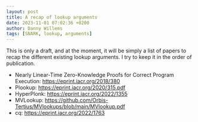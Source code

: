 ```yaml
---
layout: post
title: A recap of lookup arguments
date: 2023-11-01 07:02:36 +0200
author: Danny Willems
tags: [SNARK, lookup, arguments]
---
```


This is only a draft, and at the moment, it will be simply a list of papers to
recap the different existing lookup arguments. I try to keep it in the order of
publication.

- Nearly Linear-Time Zero-Knowledge Proofs for Correct Program Execution: https://eprint.iacr.org/2018/380
- Plookup: https://eprint.iacr.org/2020/315.pdf
- HyperPlonk: https://eprint.iacr.org/2022/1355
- MVLookup: https://github.com/Orbis-Tertius/MVlookups/blob/main/MVlookup.pdf
- cq: https://eprint.iacr.org/2022/1763
